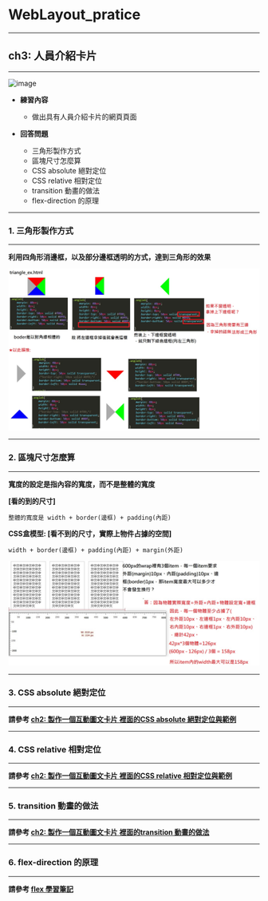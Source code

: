 # WebLayout_pratice

***
## ch3: 人員介紹卡片
***

![image](https://github.com/JohnnyOfSnow/WebLayout_pratice/blob/master/ch4/image/ch3hw.gif)

* **練習內容**
  * 做出具有人員介紹卡片的網頁頁面

* **回答問題**
  * 三角形製作方式
  * 區塊尺寸怎麼算
  * CSS absolute 絕對定位
  * CSS relative 相對定位
  * transition 動畫的做法
  * flex-direction 的原理

***
### 1. 三角形製作方式
***

**利用四角形消邊框，以及部分邊框透明的方式，達到三角形的效果**

![image](https://github.com/JohnnyOfSnow/WebLayout_pratice/blob/master/ch3/image/triangle.jpg)

***
### 2. 區塊尺寸怎麼算
***

**寬度的設定是指內容的寬度，而不是整體的寬度**

**[看的到的尺寸]**

``整體的寬度是 width + border(邊框) + padding(內距)``


**CSS盒模型: [看不到的尺寸，實際上物件占據的空間]**

``width + border(邊框) + padding(內距) + margin(外距)``

![image](https://github.com/JohnnyOfSnow/WebLayout_pratice/blob/master/ch3/image/item_size.jpg)

***
### 3. CSS absolute 絕對定位
***

**請參考 [ch2: 製作一個互動圖文卡片 裡面的CSS absolute 絕對定位與範例](https://github.com/JohnnyOfSnow/WebLayout_pratice/tree/master/ch2)**

***
### 4. CSS relative 相對定位
***

**請參考 [ch2: 製作一個互動圖文卡片 裡面的CSS relative 相對定位與範例](https://github.com/JohnnyOfSnow/WebLayout_pratice/tree/master/ch2)**

***
### 5. transition 動畫的做法
***

**請參考 [ch2: 製作一個互動圖文卡片 裡面的transition 動畫的做法](https://github.com/JohnnyOfSnow/WebLayout_pratice/tree/master/ch2)**

***
### 6. flex-direction 的原理
***

**請參考 [flex 學習筆記](https://github.com/JohnnyOfSnow/WebLayout_pratice/tree/master/flex)**